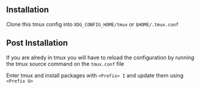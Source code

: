 ## Installation

Clone this tmux config into `XDG_CONFIG_HOME/tmux` or `$HOME/.tmux.conf`

## Post Installation

If you are alredy in tmux you will have to reload the configuration by running the tmux source command on the `tmux.conf` file

Enter tmux and install packages with `<Prefix> I` and update them using `<Prefix U>`
